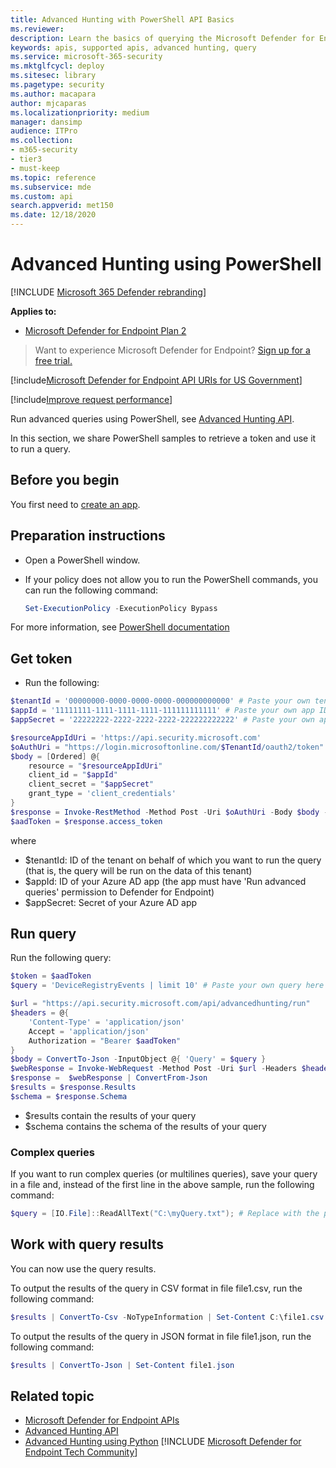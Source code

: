```yaml
---
title: Advanced Hunting with PowerShell API Basics
ms.reviewer: 
description: Learn the basics of querying the Microsoft Defender for Endpoint API, using PowerShell.
keywords: apis, supported apis, advanced hunting, query
ms.service: microsoft-365-security
ms.mktglfcycl: deploy
ms.sitesec: library
ms.pagetype: security
ms.author: macapara
author: mjcaparas
ms.localizationpriority: medium
manager: dansimp
audience: ITPro
ms.collection: 
- m365-security
- tier3
- must-keep
ms.topic: reference
ms.subservice: mde
ms.custom: api
search.appverid: met150
ms.date: 12/18/2020
---
```


# Advanced Hunting using PowerShell

[!INCLUDE [Microsoft 365 Defender rebranding](../../../includes/microsoft-defender.md)]

**Applies to:** 
- [Microsoft Defender for Endpoint Plan 2](https://go.microsoft.com/fwlink/p/?linkid=2154037)

> Want to experience Microsoft Defender for Endpoint? [Sign up for a free trial.](https://signup.microsoft.com/create-account/signup?products=7f379fee-c4f9-4278-b0a1-e4c8c2fcdf7e&ru=https://aka.ms/MDEp2OpenTrial?ocid=docs-wdatp-exposedapis-abovefoldlink)

[!include[Microsoft Defender for Endpoint API URIs for US Government](../../../includes/microsoft-defender-api-usgov.md)]

[!include[Improve request performance](../../../includes/improve-request-performance.md)]

Run advanced queries using PowerShell, see [Advanced Hunting API](run-advanced-query-api.md).

In this section, we share PowerShell samples to retrieve a token and use it to run a query.

## Before you begin
You first need to [create an app](apis-intro.md).

## Preparation instructions

- Open a PowerShell window.

- If your policy does not allow you to run the PowerShell commands, you can run the following command:

  ```powershell
  Set-ExecutionPolicy -ExecutionPolicy Bypass
  ```

For more information, see [PowerShell documentation](/powershell/module/microsoft.powershell.security/set-executionpolicy)

## Get token

- Run the following:

```powershell
$tenantId = '00000000-0000-0000-0000-000000000000' # Paste your own tenant ID here
$appId = '11111111-1111-1111-1111-111111111111' # Paste your own app ID here
$appSecret = '22222222-2222-2222-2222-222222222222' # Paste your own app secret here

$resourceAppIdUri = 'https://api.security.microsoft.com'
$oAuthUri = "https://login.microsoftonline.com/$TenantId/oauth2/token"
$body = [Ordered] @{
    resource = "$resourceAppIdUri"
    client_id = "$appId"
    client_secret = "$appSecret"
    grant_type = 'client_credentials'
}
$response = Invoke-RestMethod -Method Post -Uri $oAuthUri -Body $body -ErrorAction Stop
$aadToken = $response.access_token
```

where
- $tenantId: ID of the tenant on behalf of which you want to run the query (that is, the query will be run on the data of this tenant)
- $appId: ID of your Azure AD app (the app must have 'Run advanced queries' permission to Defender for Endpoint)
- $appSecret: Secret of your Azure AD app

## Run query

Run the following query:

```powershell
$token = $aadToken
$query = 'DeviceRegistryEvents | limit 10' # Paste your own query here

$url = "https://api.security.microsoft.com/api/advancedhunting/run"
$headers = @{ 
    'Content-Type' = 'application/json'
    Accept = 'application/json'
    Authorization = "Bearer $aadToken" 
}
$body = ConvertTo-Json -InputObject @{ 'Query' = $query }
$webResponse = Invoke-WebRequest -Method Post -Uri $url -Headers $headers -Body $body -ErrorAction Stop
$response =  $webResponse | ConvertFrom-Json
$results = $response.Results
$schema = $response.Schema
```

- $results contain the results of your query
- $schema contains the schema of the results of your query

### Complex queries

If you want to run complex queries (or multilines queries), save your query in a file and, instead of the first line in the above sample, run the following command:

```powershell
$query = [IO.File]::ReadAllText("C:\myQuery.txt"); # Replace with the path to your file
```

## Work with query results

You can now use the query results.

To output the results of the query in CSV format in file file1.csv, run the following command:

```powershell
$results | ConvertTo-Csv -NoTypeInformation | Set-Content C:\file1.csv
```

To output the results of the query in JSON format in file file1.json, run the following command:

```powershell
$results | ConvertTo-Json | Set-Content file1.json
```


## Related topic
- [Microsoft Defender for Endpoint APIs](apis-intro.md)
- [Advanced Hunting API](run-advanced-query-api.md)
- [Advanced Hunting using Python](run-advanced-query-sample-python.md)
[!INCLUDE [Microsoft Defender for Endpoint Tech Community](../../../includes/defender-mde-techcommunity.md)]
